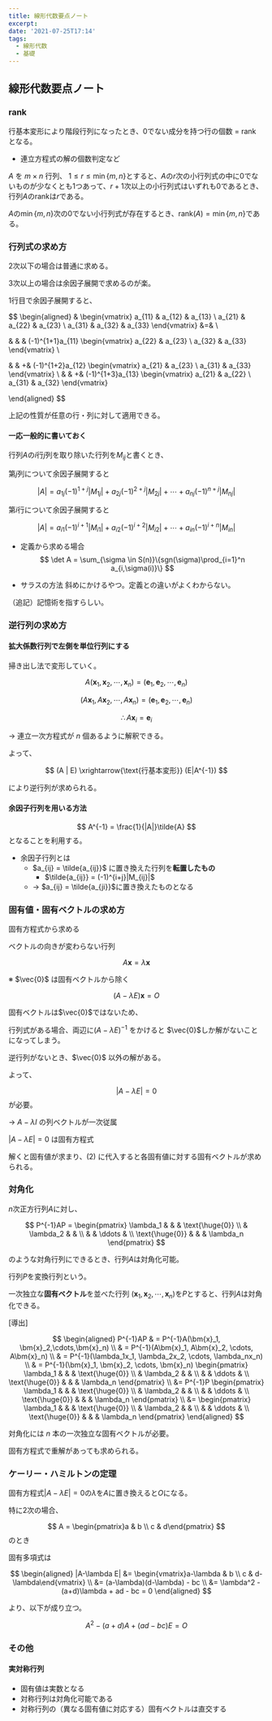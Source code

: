 ```yaml
---
title: 線形代数要点ノート
excerpt: 
date: '2021-07-25T17:14'
tags:
  - 線形代数
  - 基礎
---
```


## 線形代数要点ノート

### rank
行基本変形により階段行列になったとき、0でない成分を持つ行の個数 = rank となる。

- 連立方程式の解の個数判定など

$A$ を $m \times n$ 行列、 $1 \le r \le \min\{m,n\}$とすると、$A$の$r$次の小行列式の中に$0$でないものが少なくとも1つあって、$r+1$次以上の小行列式はいずれも0であるとき、
行列$A$のrankは$r$である。

$A$の$\min\{m,n\}$次の0でない小行列式が存在するとき、rank$(A) = \min\{m,n\}$である。

### 行列式の求め方
2次以下の場合は普通に求める。

3次以上の場合は余因子展開で求めるのが楽。

1行目で余因子展開すると、

$$
\begin{aligned}
&
\begin{vmatrix}
a_{11} & a_{12} & a_{13} \\
a_{21} & a_{22} & a_{23} \\
a_{31} & a_{32} & a_{33}
\end{vmatrix} 
&=& \\ 

& & &
 (-1)^{1+1}a_{11}
\begin{vmatrix}
a_{22} & a_{23} \\
a_{32} & a_{33}
\end{vmatrix}
\\ 

& & +& (-1)^{1+2}a_{12}
\begin{vmatrix}
a_{21} & a_{23} \\
a_{31} & a_{33} 
\end{vmatrix}
\\
& & 
+& (-1)^{1+3}a_{13}
\begin{vmatrix}
a_{21} & a_{22} \\
a_{31} & a_{32} 
\end{vmatrix}

\end{aligned}
$$

上記の性質が任意の行・列に対して適用できる。

#### 一応一般的に書いておく

行列$A$の$i$行$j$列を取り除いた行列を$M_{ij}$と書くとき、

第$j$列について余因子展開すると

$$
|A| = a_{1j}(-1)^{1+j}|M_{1j}| + a_{2j}(-1)^{2+j}|M_{2j}| + \cdots + a_{nj}(-1)^{n+j}|M_{nj}|
$$

第$i$行について余因子展開すると

$$
|A| = a_{i1}(-1)^{i+1}|M_{i1}| + a_{i2}(-1)^{i+2}|M_{i2}| + \cdots + a_{in}(-1)^{i+n}|M_{in}|
$$


- 定義から求める場合
$$
\det A = \sum_{\sigma \in S(n)}\{sgn(\sigma)\prod_{i=1}^n a_{i,\sigma(i)}\}
$$

- サラスの方法
斜めにかけるやつ。定義との違いがよくわからない。

（追記）記憶術を指すらしい。

### 逆行列の求め方
#### 拡大係数行列で左側を単位行列にする

掃き出し法で変形していく。

$$
A(\bm{x}_1,\bm{x}_2,\cdots,\bm{x}_n) = (\bm{e}_1, \bm{e}_2, \cdots, \bm{e}_n)
$$

$$
(A\bm{x}_1, A\bm{x}_2,\cdots,A\bm{x}_n) = (\bm{e}_1,\bm{e}_2,\cdots,\bm{e}_n)
$$

$$
\therefore A\bm{x}_i = \bm{e}_i
$$

→ 連立一次方程式が $n$ 個あるように解釈できる。

よって、

$$
(A | E) \xrightarrow{\text{行基本変形}} (E|A^{-1})
$$

により逆行列が求められる。
#### 余因子行列を用いる方法
$$
A^{-1} = \frac{1}{|A|}\tilde{A}
$$
となることを利用する。
- 余因子行列とは
  - $a_{ij} = \tilde{a_{ij}}$ に置き換えた行列を**転置したもの**
    - $\tilde{a_{ij}} = (-1)^{i+j}|M_{ij}|$
  - → $a_{ij} = \tilde{a_{ji}}$に置き換えたものとなる

### 固有値・固有ベクトルの求め方

固有方程式から求める

ベクトルの向きが変わらない行列

$$
A\bm{x} = \lambda \bm{x}
$$

※ $\vec{0}$ は固有ベクトルから除く

$$
(A - \lambda E)\bm{x} = O \tag{2}
$$


固有ベクトルは$\vec{0}$ではないため、

行列式がある場合、両辺に$(A-\lambda E)^{-1}$ をかけると $\vec{0}$しか解がないことになってしまう。

逆行列がないとき、$\vec{0}$ 以外の解がある。

よって、

$$
|A-\lambda E| = 0
$$
が必要。

→ $A-\lambda I$ の列ベクトルが一次従属


$|A-\lambda E| = 0$ は固有方程式

解くと固有値が求まり、$(2)$ に代入すると各固有値に対する固有ベクトルが求められる。

### 対角化

$n$次正方行列$A$に対し、

$$
P^{-1}AP = 
\begin{pmatrix}
\lambda_1 &  & & \text{\huge{0}} \\
 & \lambda_2 & & \\
 &  & \ddots & \\
 \text{\huge{0}}  & & & \lambda_n
\end{pmatrix} 
$$

のような対角行列にできるとき、行列$A$は対角化可能。

行列$P$を変換行列という。


一次独立な**固有ベクトル**を並べた行列
$(\bm{x}_1,\bm{x}_2,\cdots,\bm{x}_n)$を$P$とすると、行列$A$は対角化できる。

[導出]

$$
\begin{aligned}
P^{-1}AP & = P^{-1}A(\bm{x}_1, \bm{x}_2,\cdots,\bm{x}_n) \\
& = P^{-1}(A\bm{x}_1, A\bm{x}_2, \cdots, A\bm{x}_n) \\
& = P^{-1}(\lambda_1x_1, \lambda_2x_2, \cdots, \lambda_nx_n) \\
& = P^{-1}(\bm{x}_1, \bm{x}_2, \cdots, \bm{x}_n)
\begin{pmatrix}
\lambda_1 &  & & \text{\huge{0}} \\
 & \lambda_2 & & \\
 &  & \ddots & \\
 \text{\huge{0}}  & & & \lambda_n
\end{pmatrix} \\
&= P^{-1}P
\begin{pmatrix}
\lambda_1 &  & & \text{\huge{0}} \\
 & \lambda_2 & & \\
 &  & \ddots & \\
 \text{\huge{0}}  & & & \lambda_n
\end{pmatrix} \\
&= 
\begin{pmatrix}
\lambda_1 &  & & \text{\huge{0}} \\
 & \lambda_2 & & \\
 &  & \ddots & \\
 \text{\huge{0}}  & & & \lambda_n
\end{pmatrix}
\end{aligned}
$$

対角化には $n$ 本の一次独立な固有ベクトルが必要。

固有方程式で重解があっても求められる。

### ケーリー・ハミルトンの定理

固有方程式$|A-\lambda E|=0$の$\lambda$を$A$に置き換えると$O$になる。


特に2次の場合、

$$
A = \begin{pmatrix}a & b \\ c & d\end{pmatrix}
$$
のとき

固有多項式は

$$
\begin{aligned}
|A-\lambda E| &= \begin{vmatrix}a-\lambda & b \\ c & d-\lambda\end{vmatrix} \\
&= (a-\lambda)(d-\lambda) - bc \\
&= \lambda^2 - (a+d)\lambda + ad - bc = 0
\end{aligned}
$$

より、以下が成り立つ。

$$
A^2 - (a+d)A  + (ad-bc)E = O
$$


### その他

#### 実対称行列
- 固有値は実数となる
- 対称行列は対角化可能である
- 対称行列の（異なる固有値に対応する）固有ベクトルは直交する